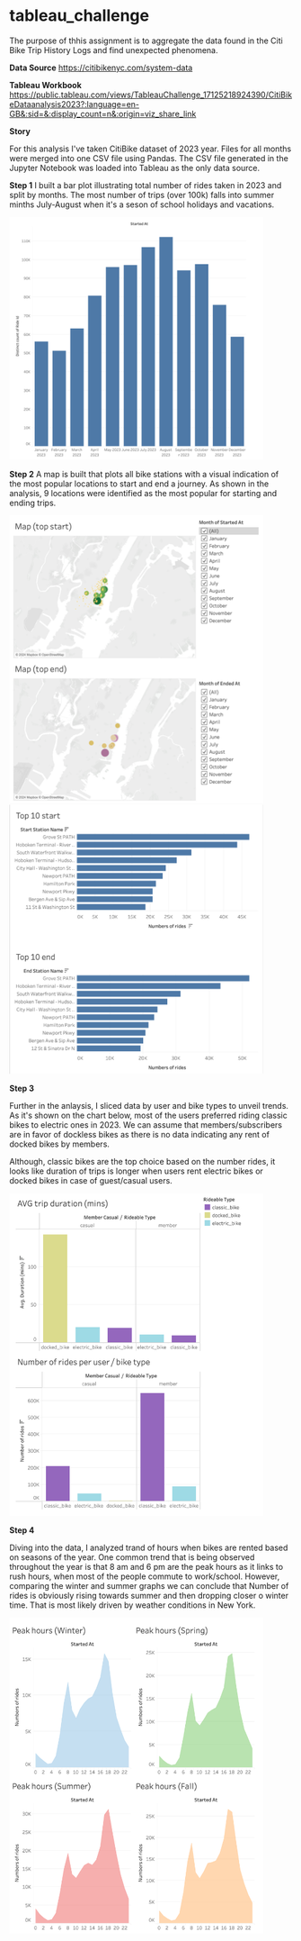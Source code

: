 # tableau_challenge

The purpose of thhis assignment is to aggregate the data found in the Citi Bike Trip History Logs and find unexpected phenomena.

**Data Source**
https://citibikenyc.com/system-data

**Tableau Workbook**
https://public.tableau.com/views/TableauChallenge_17125218924390/CitiBikeDataanalysis2023?:language=en-GB&:sid=&:display_count=n&:origin=viz_share_link

**Story**

For this analysis I've taken CitiBike dataset of 2023 year. Files for all months were merged into one CSV file using Pandas. The CSV file generated in the Jupyter Notebook was loaded into Tableau as the only data source.

**Step 1**
I built a bar plot illustrating total number of rides taken in 2023 and split by months. The most number of trips (over 100k) falls into summer minths July-August when it's a seson of school holidays and vacations.

<img width="452" alt="Raw data" src="https://github.com/askarovamari/tableau_challenge/blob/main/Total%20number%20of%20rides.png">


**Step 2**
A map is built that plots all bike stations with a visual indication of the most popular locations to start and end a journey. As shown in the analysis, 9 locations were identified as the most popular for starting and ending trips.

<img width="452" alt="Raw data" src="https://github.com/askarovamari/tableau_challenge/blob/main/Map.png">
<img width="452" alt="Raw data" src="https://github.com/askarovamari/tableau_challenge/blob/main/Top%2010%20bar%20chart.png">


**Step 3**

Further in the anlaysis, I sliced data by user and bike types to unveil trends. As it's shown on the chart below, most of the users preferred riding classic bikes to electric ones in 2023. We can assume that members/subscribers are in favor of dockless bikes as there is no data indicating any rent of docked bikes by members.

Although, classic bikes are the top choice based on the number rides, it looks like duration of trips is longer when users rent electric bikes or docked bikes in case of guest/casual users.

<img width="452" alt="Raw data" src="https://github.com/askarovamari/tableau_challenge/blob/main/Metrics%20per%20user_bike%20type.png">


**Step 4**

Diving into the data, I analyzed trand of hours when bikes are rented based on seasons of the year. One common trend that is being observed throughout the year is that 8 am and 6 pm are the peak hours as it links to rush hours, when most of the people commute to work/school. However, comparing the winter and summer graphs we can conclude that Number of rides is obviously rising towards summer and then dropping closer o winter time. That is most likely driven by weather conditions in New York.

<img width="452" alt="Raw data" src="https://github.com/askarovamari/tableau_challenge/blob/main/Peak%20hours%20by%20seasons.png">
